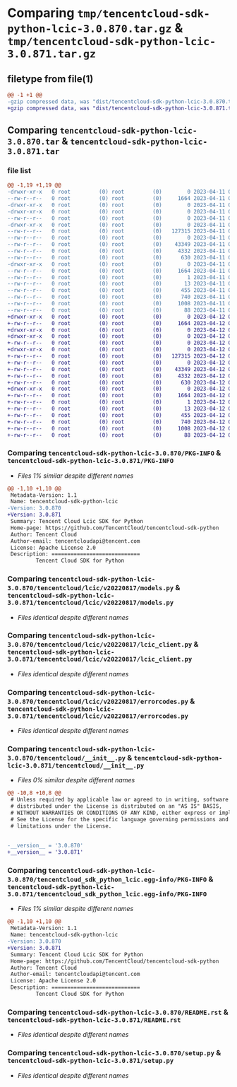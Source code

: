 # Comparing `tmp/tencentcloud-sdk-python-lcic-3.0.870.tar.gz` & `tmp/tencentcloud-sdk-python-lcic-3.0.871.tar.gz`

## filetype from file(1)

```diff
@@ -1 +1 @@
-gzip compressed data, was "dist/tencentcloud-sdk-python-lcic-3.0.870.tar", last modified: Tue Apr 11 03:42:05 2023, max compression
+gzip compressed data, was "dist/tencentcloud-sdk-python-lcic-3.0.871.tar", last modified: Wed Apr 12 00:28:53 2023, max compression
```

## Comparing `tencentcloud-sdk-python-lcic-3.0.870.tar` & `tencentcloud-sdk-python-lcic-3.0.871.tar`

### file list

```diff
@@ -1,19 +1,19 @@
-drwxr-xr-x   0 root         (0) root         (0)        0 2023-04-11 03:42:05.000000 tencentcloud-sdk-python-lcic-3.0.870/
--rw-r--r--   0 root         (0) root         (0)     1664 2023-04-11 03:42:05.000000 tencentcloud-sdk-python-lcic-3.0.870/PKG-INFO
-drwxr-xr-x   0 root         (0) root         (0)        0 2023-04-11 03:42:05.000000 tencentcloud-sdk-python-lcic-3.0.870/tencentcloud/
-drwxr-xr-x   0 root         (0) root         (0)        0 2023-04-11 03:42:05.000000 tencentcloud-sdk-python-lcic-3.0.870/tencentcloud/lcic/
--rw-r--r--   0 root         (0) root         (0)        0 2023-04-11 03:42:05.000000 tencentcloud-sdk-python-lcic-3.0.870/tencentcloud/lcic/__init__.py
-drwxr-xr-x   0 root         (0) root         (0)        0 2023-04-11 03:42:05.000000 tencentcloud-sdk-python-lcic-3.0.870/tencentcloud/lcic/v20220817/
--rw-r--r--   0 root         (0) root         (0)   127315 2023-04-11 03:42:05.000000 tencentcloud-sdk-python-lcic-3.0.870/tencentcloud/lcic/v20220817/models.py
--rw-r--r--   0 root         (0) root         (0)        0 2023-04-11 03:42:05.000000 tencentcloud-sdk-python-lcic-3.0.870/tencentcloud/lcic/v20220817/__init__.py
--rw-r--r--   0 root         (0) root         (0)    43349 2023-04-11 03:42:05.000000 tencentcloud-sdk-python-lcic-3.0.870/tencentcloud/lcic/v20220817/lcic_client.py
--rw-r--r--   0 root         (0) root         (0)     4332 2023-04-11 03:42:05.000000 tencentcloud-sdk-python-lcic-3.0.870/tencentcloud/lcic/v20220817/errorcodes.py
--rw-r--r--   0 root         (0) root         (0)      630 2023-04-11 03:42:05.000000 tencentcloud-sdk-python-lcic-3.0.870/tencentcloud/__init__.py
-drwxr-xr-x   0 root         (0) root         (0)        0 2023-04-11 03:42:05.000000 tencentcloud-sdk-python-lcic-3.0.870/tencentcloud_sdk_python_lcic.egg-info/
--rw-r--r--   0 root         (0) root         (0)     1664 2023-04-11 03:42:05.000000 tencentcloud-sdk-python-lcic-3.0.870/tencentcloud_sdk_python_lcic.egg-info/PKG-INFO
--rw-r--r--   0 root         (0) root         (0)        1 2023-04-11 03:42:05.000000 tencentcloud-sdk-python-lcic-3.0.870/tencentcloud_sdk_python_lcic.egg-info/dependency_links.txt
--rw-r--r--   0 root         (0) root         (0)       13 2023-04-11 03:42:05.000000 tencentcloud-sdk-python-lcic-3.0.870/tencentcloud_sdk_python_lcic.egg-info/top_level.txt
--rw-r--r--   0 root         (0) root         (0)      455 2023-04-11 03:42:05.000000 tencentcloud-sdk-python-lcic-3.0.870/tencentcloud_sdk_python_lcic.egg-info/SOURCES.txt
--rw-r--r--   0 root         (0) root         (0)      740 2023-04-11 03:42:05.000000 tencentcloud-sdk-python-lcic-3.0.870/README.rst
--rw-r--r--   0 root         (0) root         (0)     1008 2023-04-11 03:42:05.000000 tencentcloud-sdk-python-lcic-3.0.870/setup.py
--rw-r--r--   0 root         (0) root         (0)       88 2023-04-11 03:42:05.000000 tencentcloud-sdk-python-lcic-3.0.870/setup.cfg
+drwxr-xr-x   0 root         (0) root         (0)        0 2023-04-12 00:28:53.000000 tencentcloud-sdk-python-lcic-3.0.871/
+-rw-r--r--   0 root         (0) root         (0)     1664 2023-04-12 00:28:53.000000 tencentcloud-sdk-python-lcic-3.0.871/PKG-INFO
+drwxr-xr-x   0 root         (0) root         (0)        0 2023-04-12 00:28:53.000000 tencentcloud-sdk-python-lcic-3.0.871/tencentcloud/
+drwxr-xr-x   0 root         (0) root         (0)        0 2023-04-12 00:28:53.000000 tencentcloud-sdk-python-lcic-3.0.871/tencentcloud/lcic/
+-rw-r--r--   0 root         (0) root         (0)        0 2023-04-12 00:28:53.000000 tencentcloud-sdk-python-lcic-3.0.871/tencentcloud/lcic/__init__.py
+drwxr-xr-x   0 root         (0) root         (0)        0 2023-04-12 00:28:53.000000 tencentcloud-sdk-python-lcic-3.0.871/tencentcloud/lcic/v20220817/
+-rw-r--r--   0 root         (0) root         (0)   127315 2023-04-12 00:28:53.000000 tencentcloud-sdk-python-lcic-3.0.871/tencentcloud/lcic/v20220817/models.py
+-rw-r--r--   0 root         (0) root         (0)        0 2023-04-12 00:28:53.000000 tencentcloud-sdk-python-lcic-3.0.871/tencentcloud/lcic/v20220817/__init__.py
+-rw-r--r--   0 root         (0) root         (0)    43349 2023-04-12 00:28:53.000000 tencentcloud-sdk-python-lcic-3.0.871/tencentcloud/lcic/v20220817/lcic_client.py
+-rw-r--r--   0 root         (0) root         (0)     4332 2023-04-12 00:28:53.000000 tencentcloud-sdk-python-lcic-3.0.871/tencentcloud/lcic/v20220817/errorcodes.py
+-rw-r--r--   0 root         (0) root         (0)      630 2023-04-12 00:28:53.000000 tencentcloud-sdk-python-lcic-3.0.871/tencentcloud/__init__.py
+drwxr-xr-x   0 root         (0) root         (0)        0 2023-04-12 00:28:53.000000 tencentcloud-sdk-python-lcic-3.0.871/tencentcloud_sdk_python_lcic.egg-info/
+-rw-r--r--   0 root         (0) root         (0)     1664 2023-04-12 00:28:53.000000 tencentcloud-sdk-python-lcic-3.0.871/tencentcloud_sdk_python_lcic.egg-info/PKG-INFO
+-rw-r--r--   0 root         (0) root         (0)        1 2023-04-12 00:28:53.000000 tencentcloud-sdk-python-lcic-3.0.871/tencentcloud_sdk_python_lcic.egg-info/dependency_links.txt
+-rw-r--r--   0 root         (0) root         (0)       13 2023-04-12 00:28:53.000000 tencentcloud-sdk-python-lcic-3.0.871/tencentcloud_sdk_python_lcic.egg-info/top_level.txt
+-rw-r--r--   0 root         (0) root         (0)      455 2023-04-12 00:28:53.000000 tencentcloud-sdk-python-lcic-3.0.871/tencentcloud_sdk_python_lcic.egg-info/SOURCES.txt
+-rw-r--r--   0 root         (0) root         (0)      740 2023-04-12 00:28:53.000000 tencentcloud-sdk-python-lcic-3.0.871/README.rst
+-rw-r--r--   0 root         (0) root         (0)     1008 2023-04-12 00:28:53.000000 tencentcloud-sdk-python-lcic-3.0.871/setup.py
+-rw-r--r--   0 root         (0) root         (0)       88 2023-04-12 00:28:53.000000 tencentcloud-sdk-python-lcic-3.0.871/setup.cfg
```

### Comparing `tencentcloud-sdk-python-lcic-3.0.870/PKG-INFO` & `tencentcloud-sdk-python-lcic-3.0.871/PKG-INFO`

 * *Files 1% similar despite different names*

```diff
@@ -1,10 +1,10 @@
 Metadata-Version: 1.1
 Name: tencentcloud-sdk-python-lcic
-Version: 3.0.870
+Version: 3.0.871
 Summary: Tencent Cloud Lcic SDK for Python
 Home-page: https://github.com/TencentCloud/tencentcloud-sdk-python
 Author: Tencent Cloud
 Author-email: tencentcloudapi@tencent.com
 License: Apache License 2.0
 Description: ============================
         Tencent Cloud SDK for Python
```

### Comparing `tencentcloud-sdk-python-lcic-3.0.870/tencentcloud/lcic/v20220817/models.py` & `tencentcloud-sdk-python-lcic-3.0.871/tencentcloud/lcic/v20220817/models.py`

 * *Files identical despite different names*

### Comparing `tencentcloud-sdk-python-lcic-3.0.870/tencentcloud/lcic/v20220817/lcic_client.py` & `tencentcloud-sdk-python-lcic-3.0.871/tencentcloud/lcic/v20220817/lcic_client.py`

 * *Files identical despite different names*

### Comparing `tencentcloud-sdk-python-lcic-3.0.870/tencentcloud/lcic/v20220817/errorcodes.py` & `tencentcloud-sdk-python-lcic-3.0.871/tencentcloud/lcic/v20220817/errorcodes.py`

 * *Files identical despite different names*

### Comparing `tencentcloud-sdk-python-lcic-3.0.870/tencentcloud/__init__.py` & `tencentcloud-sdk-python-lcic-3.0.871/tencentcloud/__init__.py`

 * *Files 0% similar despite different names*

```diff
@@ -10,8 +10,8 @@
 # Unless required by applicable law or agreed to in writing, software
 # distributed under the License is distributed on an "AS IS" BASIS,
 # WITHOUT WARRANTIES OR CONDITIONS OF ANY KIND, either express or implied.
 # See the License for the specific language governing permissions and
 # limitations under the License.
 
 
-__version__ = '3.0.870'
+__version__ = '3.0.871'
```

### Comparing `tencentcloud-sdk-python-lcic-3.0.870/tencentcloud_sdk_python_lcic.egg-info/PKG-INFO` & `tencentcloud-sdk-python-lcic-3.0.871/tencentcloud_sdk_python_lcic.egg-info/PKG-INFO`

 * *Files 1% similar despite different names*

```diff
@@ -1,10 +1,10 @@
 Metadata-Version: 1.1
 Name: tencentcloud-sdk-python-lcic
-Version: 3.0.870
+Version: 3.0.871
 Summary: Tencent Cloud Lcic SDK for Python
 Home-page: https://github.com/TencentCloud/tencentcloud-sdk-python
 Author: Tencent Cloud
 Author-email: tencentcloudapi@tencent.com
 License: Apache License 2.0
 Description: ============================
         Tencent Cloud SDK for Python
```

### Comparing `tencentcloud-sdk-python-lcic-3.0.870/README.rst` & `tencentcloud-sdk-python-lcic-3.0.871/README.rst`

 * *Files identical despite different names*

### Comparing `tencentcloud-sdk-python-lcic-3.0.870/setup.py` & `tencentcloud-sdk-python-lcic-3.0.871/setup.py`

 * *Files identical despite different names*

